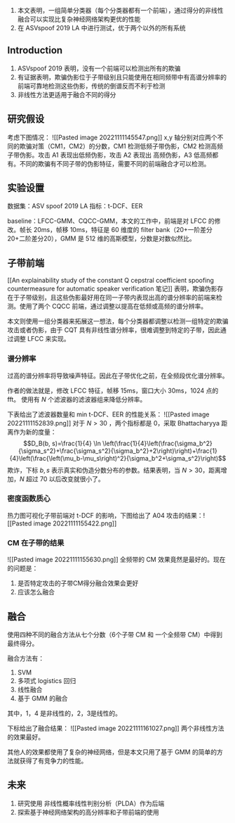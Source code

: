 
1. 本文表明，一组简单分类器（每个分类器都有一个前端），通过得分的非线性融合可以实现比复杂神经网络架构更优的性能
2. 在 ASVspoof 2019 LA 中进行测试，优于两个以外的所有系统

## Introduction

1. ASVspoof 2019 表明，没有一个前端可以检测出所有的欺骗
2. 有证据表明，欺骗伪影位于子带级别且只能使用在相同频带中有高谱分辨率的前端可靠地检测这些伪影，传统的倒谱反而不利于检测
3. 非线性方法更适用于融合不同的得分


## 研究假设

考虑下图情况：
![[Pasted image 20221111145547.png]]
x,y 轴分别对应两个不同的欺骗对策（CM1，CM2）的分数，CM1 检测低频子带伪影，CM2 检测高频子带伪影。攻击 A1 表现出低频伪影，攻击 A2 表现出 高频伪影，A3 低高频都有。不同的欺骗有不同子带的伪影特征，需要不同的前端融合才可以检测。

## 实验设置

数据集：ASV spoof 2019 LA
指标：t-DCF、EER

baseline：LFCC-GMM、CQCC-GMM，本文的工作中，前端是对 LFCC 的修改。帧长 20ms，帧移 10ms，特征是 60 维度的 filter bank（20+一阶差分20+二阶差分20），GMM 是 512 维的高斯模型，分数是对数似然比。

## 子带前端

[[An explainability study of the constant Q cepstral coefficient spoofing countermeasure for automatic speaker verification 笔记]] 表明，欺骗伪影存在于子带级别，且这些伪影最好用在同一子带内表现出高的谱分辨率的前端来检测。使用了两个 CQCC 前端，通过调整以提高在低频或高频的谱分辨率。

本文则使用一组分类器来拓展这一想法，每个分类器都调整以检测一组特定的欺骗攻击或者伪影，由于 CQT 具有非线性谱分辨率，很难调整到特定的子带，因此通过调整 LFCC 来实现。

### 谱分辨率

过高的谱分辨率将导致噪声特征。因此在子带优化之前，在全频段优化谱分辨率。

作者的做法就是，修改 LFCC 特征，帧移 15ms，窗口大小 30ms，1024 点的 fft。
使用有 $N$ 个滤波器的滤波器组来降低分辨率。

下表给出了滤波器数量和 min t-DCF、EER 的性能关系：
![[Pasted image 20221111152839.png]]
对于 $N\gt 30$ ，两个指标都是 $0$，采取 Bhattacharyya 距离作为新的度量：
$$D_B(b, s)=\frac{1}{4} \ln \left(\frac{1}{4}\left(\frac{\sigma_b^2}{\sigma_s^2}+\frac{\sigma_s^2}{\sigma_b^2}+2\right)\right)+\frac{1}{4}\left(\frac{\left(\mu_b-\mu_s\right)^2}{\sigma_b^2+\sigma_s^2}\right)$$
欺诈，下标 $b,s$ 表示真实和伪造分数分布的参数。结果表明，当 $N\gt 30$，距离增加，$N$ 超过 $70$ 以后改变就很小了。

### 密度函数质心

热力图可视化子带前端对 t-DCF 的影响，下图给出了 A04 攻击的结果：![[Pasted image 20221111155422.png]]

### CM 在子带的结果

![[Pasted image 20221111155630.png]]
全频带的 CM 效果竟然是最好的。现在的问题是：
1. 是否特定攻击的子带CM得分融合效果会更好
2. 应该怎么融合


## 融合

使用四种不同的融合方法从七个分数（6个子带 CM 和 一个全频带 CM）中得到最终得分。

融合方法有：
1. SVM
2. 多项式 logistics 回归
3. 线性融合
4. 基于 GMM 的融合

其中，1，4 是非线性的，2，3是线性的。

下标给出了融合结果：
![[Pasted image 20221111161027.png]]
两个非线性方法的效果最好。

其他人的效果都使用了复杂的神经网络，但是本文只用了基于 GMM 的简单的方法就获得了有竞争力的性能。

## 未来

1. 研究使用 非线性概率线性判别分析（PLDA）作为后端
2. 探索基于神经网络架构的高分辨率和子带前端的使用